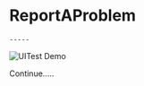 # ReportAProblem

```
-----
```
![UITest Demo](https://github.com/mdzinuk/ReportAProblem/blob/master/Resources/demo.gif)


Continue.....
